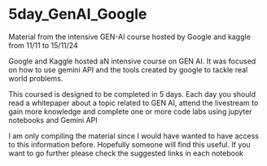 # 5day_GenAI_Google
Material from the intensive GEN-AI course hosted by Google and kaggle from 11/11 to 15/11/24

Google and Kaggle hosted aN intensive course on GEN AI. It was focused on how to use gemini API and the tools created by google to tackle real world problems.

This coursed is designed to be completed in 5 days. Each day you should read a whitepaper about a topic related to GEN AI, attend the livestream to gain more knowledge and complete one or more code labs using jupyter notebooks and Gemini API

I am only compiling the material since I would have wanted to have access to this information before. Hopefully someone will find this useful. If you want to go further please check the suggested links in each notebook
